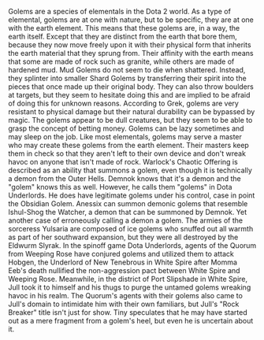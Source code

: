 Golems are a species of elementals in the Dota 2 world.
As a type of elemental, golems are at one with nature, but to be specific, they are at one with the earth element. This means that these golems are, in a way, the earth itself. Except that they are distinct from the earth that bore them, because they now move freely upon it with their physical form that inherits the earth material that they sprung from. Their affinity with the earth means that some are made of rock such as granite, while others are made of hardened mud.
Mud Golems do not seem to die when shattered. Instead, they splinter into smaller Shard Golems by transferring their spirit into the pieces that once made up their original body. They can also throw boulders at targets, but they seem to hesitate doing this and are implied to be afraid of doing this for unknown reasons.
According to Grek, golems are very resistant to physical damage but their natural durability can be bypassed by magic.
The golems appear to be dull creatures, but they seem to be able to grasp the concept of betting money. Golems can be lazy sometimes and may sleep on the job.
Like most elementals, golems may serve a master who may create these golems from the earth element. Their masters keep them in check so that they aren't left to their own device and don't wreak havoc on anyone that isn't made of rock.
Warlock's  Chaotic Offering is described as an ability that summons a golem, even though it is technically a demon from the Outer Hells. Demnok knows that it's a demon and the "golem" knows this as well. However, he calls them "golems" in Dota Underlords. He does have legitimate golems under his control, case in point the Obsidian Golem.
Anessix can summon demonic golems that resemble Ishul-Shog the Watcher, a demon that can be summoned by Demnok. Yet another case of erroneously calling a demon a golem.
The armies of the sorceress Yulsaria are composed of ice golems who snuffed out all warmth as part of her southward expansion, but they were all destroyed by the Eldwurm Slyrak.
In the spinoff game Dota Underlords, agents of the Quorum from Weeping Rose have conjured golems and utilized them to attack Hobgen, the Underlord of New Tenebrous in White Spire after Momma Eeb's death nullified the non-aggression pact between White Spire and Weeping Rose. Meanwhile, in the district of Port Slipshade in White Spire, Jull took it to himself and his thugs to purge the untamed golems wreaking havoc in his realm. The Quorum's agents with their golems also came to Jull's domain to intimidate him with their own familiars, but Jull's "Rock Breaker" title isn't just for show.
Tiny speculates that he may have started out as a mere fragment from a golem's heel, but even he is uncertain about it.
